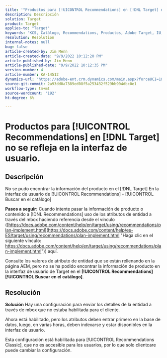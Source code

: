 ```yaml
---
title: '"Productos para [!UICONTROL Recommendations] en [!DNL Target] no se refleja en la interfaz de usuario".'
description: Descripción
solution: Target
product: Target
applies-to: "Target"
keywords: "KCS, Catálogo, Recommendations, Productos, Adobe Target, IU, información, buscar"
resolution: Resolution
internal-notes: null
bug: false
article-created-by: Jim Menn
article-created-date: "9/9/2022 10:12:20 PM"
article-published-by: Jim Menn
article-published-date: "9/9/2022 10:12:35 PM"
version-number: 4
article-number: KA-14512
dynamics-url: "https://adobe-ent.crm.dynamics.com/main.aspx?forceUCI=1&pagetype=entityrecord&etn=knowledgearticle&id=8c8b7b73-8c30-ed11-9db1-0022480866ad"
source-git-commit: 2a93dd0a7389ed08f5a253432f529bb904dbc0e1
workflow-type: tm+mt
source-wordcount: '192'
ht-degree: 6%

---
```


# Productos para [!UICONTROL Recommendations] en [!DNL Target] no se refleja en la interfaz de usuario.

## Descripción


No se pudo encontrar la información del producto en el [!DNL Target] En la interfaz de usuario de [!UICONTROL Recommendations] - [!UICONTROL Buscar en el catálogo]

<b>Pasos a seguir:</b>
Cuando intente pasar la información de producto o contenido a [!DNL Recommendations] uso de los atributos de entidad a través del mbox haciendo referencia desde el vínculo ([https://docs.adobe.com/content/help/en/target/using/recommendations/plan-implement.html](https://docs.adobe.com/content/help/es-ES/target/using/recommendations/plan-implement.html "Haga clic en el siguiente vínculo: https://docs.adobe.com/content/help/en/target/using/recommendations/plan-implement.html")) aquí.


Consulte los valores de atributo de entidad que se están rellenando en la página AEM, pero no se ha podido encontrar la información de producto en la interfaz de usuario de Target en el <b> [!UICONTROL Recommendations]</b><b>[!UICONTROL Buscar en el catálogo]</b>.


## Resolución


<b>Solución</b>
Hay una configuración para enviar los detalles de la entidad a través de mbox que no estaba habilitada para el cliente.

Ahora está habilitado, pero los atributos deben entrar primero en la base de datos, luego, en varias horas, deben indexarse y estar disponibles en la interfaz de usuario.

Esta configuración está habilitada para [!UICONTROL Recommendations Classic], que no es accesible para los usuarios, por lo que solo clientcare puede cambiar la configuración.
